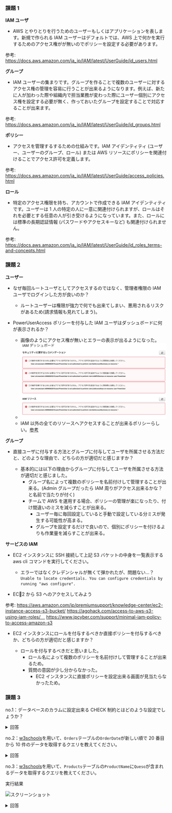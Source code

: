 ### 課題 1

**IAM ユーザ**

- AWS とやりとりを行うためのユーザーもしくはアプリケーションを表します。新規で作られる IAM ユーザーはデフォルトでは、AWS 上で何かを実行するためのアクセス権がが無いのでポリシーを設定する必要があります。

参考:
https://docs.aws.amazon.com/ja_jp/IAM/latest/UserGuide/id_users.html

**グループ**

- IAM ユーザーの集まりです。グループを作ることで複数のユーザーに対するアクセス権の管理を容易に行うことが出来るようになります。例えば、新たに人が加わった際や組織内で担当業務が変わった際にユーザー個別にアクセス権を設定する必要が無く、作っておいたグループを設定することで対応することが出来ます。

参考:
https://docs.aws.amazon.com/ja_jp/IAM/latest/UserGuide/id_groups.html

**ポリシー**

- アクセスを管理するするための仕組みです。IAM アイデンティティ (ユーザー、ユーザーのグループ、ロール) または AWS リソースにポリシーを関連付けることでアクセス許可を定義します。

参考:
https://docs.aws.amazon.com/ja_jp/IAM/latest/UserGuide/access_policies.html

**ロール**

- 特定のアクセス権限を持ち、アカウントで作成できる IAM アイデンティティです。ユーザーは 1 人の特定の人に一意に関連付けられますが、ロールはそれを必要とする任意の人が引き受けるようになっています。また、ロールには標準の長期認証情報 (パスワードやアクセスキーなど) も関連付けられません。

参考:
https://docs.aws.amazon.com/ja_jp/IAM/latest/UserGuide/id_roles_terms-and-concepts.html

### 課題２

**ユーザー**

- なぜ毎回ルートユーザとしてアクセスするのではなく、管理者権限の IAM ユーザでログインした方が良いのか？

  - ルートユーザーは権限が強力で何でも出来てしまい、悪用されるリスクがあるため(請求情報も見れてしまう)。

- PowerUserAccess ポリシーを付与した IAM ユーザはダッシュボードに何が表示されるか？

  - 画像のようにアクセス権が無いとエラーの表示が出るようになった。
  - ![スクリーンショット](images/dashboard.png)
  - IAM 以外の全てのリソースへアクセスすることが出来るポリシーらしい。[参考](https://docs.aws.amazon.com/ja_jp/IAM/latest/UserGuide/access_policies_job-functions.html)

**グループ**

- 直接ユーザに付与する方法とグループに付与してユーザを所属させる方法だと、どのような理由で、どちらの方が適切だと感じますか？

  - 基本的には以下の理由からグループに付与してユーザを所属させる方法が適切だと感じました。
    - グループ名によって複数のポリシーを名前付けして管理することが出来る。(Admin グループだったら IAM 周りがアクセス出来るかな？と名前で当たりが付く)
    - チームで AWS を運用する場合、ポリシーの管理が楽になったり、付け間違いのミスを減らすことが出来る。
      - ユーザー毎に毎回設定していると手動で設定している分ミスが発生する可能性が高まる。
      - グループを設定するだけで良いので、個別にポリシーを付けるよりも作業量を減らすことが出来る。

**サービスの IAM**

- EC2 インスタンスに SSH 接続して上記 S3 バケットの中身を一覧表示する aws cli コマンドを実行してください。

  - エラーではなくクレデンシャルが無くて弾かれたが、問題ない...？`Unable to locate credentials. You can configure credentials by running "aws configure".`

- EC2 から S3 へのアクセスしてみよう

参考:
https://aws.amazon.com/jp/premiumsupport/knowledge-center/ec2-instance-access-s3-bucket/
https://agohack.com/access-to-aws-s3-using-iam-roles/　
https://www.jpcyber.com/support/minimal-iam-policy-to-access-amazon-s3

- EC2 インスタンスにロールを付与するべきか直接ポリシーを付与するべきか、どちらの方が適切だと感じますか？

  - ロールを付与するべきだと思いました。
    - ロール名によって複数のポリシーを名前付けして管理することが出来るため。
    - 質問の意図が少し分からなかった。
      - EC2 インスタンスに直接ポリシーを設定出来る画面が見当たらなかったため。

### 課題 3

no.1：データベースのカラムに設定出来る CHECK 制約とはどのような設定でしょうか？

<details><summary>回答</summary>

参考：
https://www.ritolab.com/entry/197#aj_1

</details>

no.2：[w3schools](https://www.w3schools.com/sql/trysql.asp?filename=trysql_select_all)を用いて、`Orders`テーブルの`OrderDate`が新しい順で 20 番目から 10 件のデータを取得するクエリを教えてください。

<details><summary>回答</summary>

</details>

no.3：[w3schools](https://www.w3schools.com/sql/trysql.asp?filename=trysql_select_all)を用いて、`Products`テーブルの`ProductName`に`Queso`が含まれるデータを取得するクエリを教えてください。

実行結果

![スクリーンショット](images/like_products.png)

<details><summary>回答</summary>

</details>
